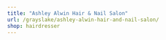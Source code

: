 ```yaml
---
title: "Ashley Alwin Hair & Nail Salon"
url: /grayslake/ashley-alwin-hair-and-nail-salon/
shop: hairdresser
---
```

